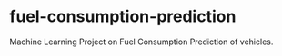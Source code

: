 # fuel-consumption-prediction
Machine Learning Project on Fuel Consumption Prediction of vehicles.

